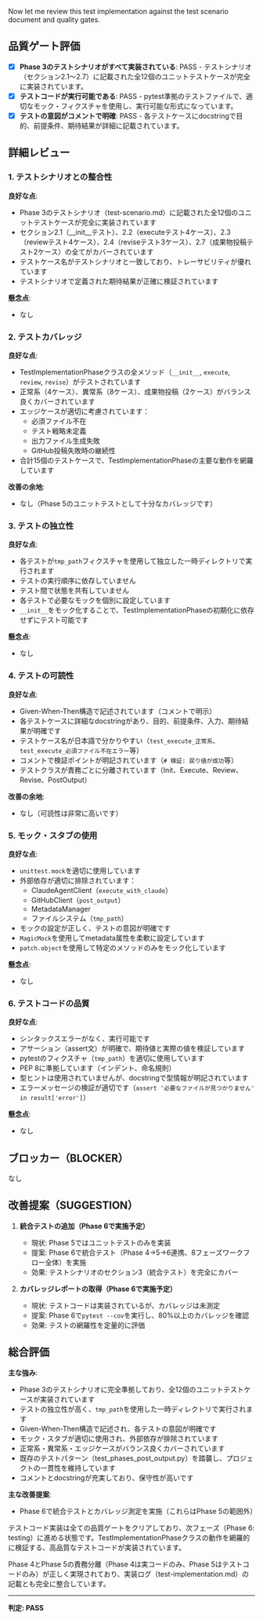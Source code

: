Now let me review this test implementation against the test scenario document and quality gates.

## 品質ゲート評価

- [x] **Phase 3のテストシナリオがすべて実装されている**: PASS - テストシナリオ（セクション2.1〜2.7）に記載された全12個のユニットテストケースが完全に実装されています。
- [x] **テストコードが実行可能である**: PASS - pytest準拠のテストファイルで、適切なモック・フィクスチャを使用し、実行可能な形式になっています。
- [x] **テストの意図がコメントで明確**: PASS - 各テストケースにdocstringで目的、前提条件、期待結果が詳細に記載されています。

## 詳細レビュー

### 1. テストシナリオとの整合性

**良好な点**:
- Phase 3のテストシナリオ（test-scenario.md）に記載された全12個のユニットテストケースが完全に実装されています
- セクション2.1（__init__テスト）、2.2（executeテスト4ケース）、2.3（reviewテスト4ケース）、2.4（reviseテスト3ケース）、2.7（成果物投稿テスト2ケース）の全てがカバーされています
- テストケース名がテストシナリオと一致しており、トレーサビリティが優れています
- テストシナリオで定義された期待結果が正確に検証されています

**懸念点**:
- なし

### 2. テストカバレッジ

**良好な点**:
- TestImplementationPhaseクラスの全メソッド（`__init__`, `execute`, `review`, `revise`）がテストされています
- 正常系（4ケース）、異常系（8ケース）、成果物投稿（2ケース）がバランス良くカバーされています
- エッジケースが適切に考慮されています：
  - 必須ファイル不在
  - テスト戦略未定義
  - 出力ファイル生成失敗
  - GitHub投稿失敗時の継続性
- 合計15個のテストケースで、TestImplementationPhaseの主要な動作を網羅しています

**改善の余地**:
- なし（Phase 5のユニットテストとして十分なカバレッジです）

### 3. テストの独立性

**良好な点**:
- 各テストが`tmp_path`フィクスチャを使用して独立した一時ディレクトリで実行されます
- テストの実行順序に依存していません
- テスト間で状態を共有していません
- 各テストで必要なモックを個別に設定しています
- `__init__`をモック化することで、TestImplementationPhaseの初期化に依存せずにテスト可能です

**懸念点**:
- なし

### 4. テストの可読性

**良好な点**:
- Given-When-Then構造で記述されています（コメントで明示）
- 各テストケースに詳細なdocstringがあり、目的、前提条件、入力、期待結果が明確です
- テストケース名が日本語で分かりやすい（`test_execute_正常系`、`test_execute_必須ファイル不在エラー`等）
- コメントで検証ポイントが明記されています（`# 検証: 戻り値が成功`等）
- テストクラスが責務ごとに分離されています（Init、Execute、Review、Revise、PostOutput）

**改善の余地**:
- なし（可読性は非常に高いです）

### 5. モック・スタブの使用

**良好な点**:
- `unittest.mock`を適切に使用しています
- 外部依存が適切に排除されています：
  - ClaudeAgentClient（`execute_with_claude`）
  - GitHubClient（`post_output`）
  - MetadataManager
  - ファイルシステム（`tmp_path`）
- モックの設定が正しく、テストの意図が明確です
- `MagicMock`を使用してmetadata属性を柔軟に設定しています
- `patch.object`を使用して特定のメソッドのみをモック化しています

**懸念点**:
- なし

### 6. テストコードの品質

**良好な点**:
- シンタックスエラーがなく、実行可能です
- アサーション（assert文）が明確で、期待値と実際の値を検証しています
- pytestのフィクスチャ（`tmp_path`）を適切に使用しています
- PEP 8に準拠しています（インデント、命名規則）
- 型ヒントは使用されていませんが、docstringで型情報が明記されています
- エラーメッセージの検証が適切です（`assert '必要なファイルが見つかりません' in result['error']`）

**懸念点**:
- なし

## ブロッカー（BLOCKER）

なし

## 改善提案（SUGGESTION）

1. **統合テストの追加（Phase 6で実施予定）**
   - 現状: Phase 5ではユニットテストのみを実装
   - 提案: Phase 6で統合テスト（Phase 4→5→6連携、8フェーズワークフロー全体）を実施
   - 効果: テストシナリオのセクション3（統合テスト）を完全にカバー

2. **カバレッジレポートの取得（Phase 6で実施予定）**
   - 現状: テストコードは実装されているが、カバレッジは未測定
   - 提案: Phase 6で`pytest --cov`を実行し、80%以上のカバレッジを確認
   - 効果: テストの網羅性を定量的に評価

## 総合評価

**主な強み**:
- Phase 3のテストシナリオに完全準拠しており、全12個のユニットテストケースが実装されています
- テストの独立性が高く、`tmp_path`を使用した一時ディレクトリで実行されます
- Given-When-Then構造で記述され、各テストの意図が明確です
- モック・スタブが適切に使用され、外部依存が排除されています
- 正常系・異常系・エッジケースがバランス良くカバーされています
- 既存のテストパターン（test_phases_post_output.py）を踏襲し、プロジェクトの一貫性を維持しています
- コメントとdocstringが充実しており、保守性が高いです

**主な改善提案**:
- Phase 6で統合テストとカバレッジ測定を実施（これらはPhase 5の範囲外）

テストコード実装は全ての品質ゲートをクリアしており、次フェーズ（Phase 6: testing）に進める状態です。TestImplementationPhaseクラスの動作を網羅的に検証する、高品質なテストコードが実装されています。

Phase 4とPhase 5の責務分離（Phase 4は実コードのみ、Phase 5はテストコードのみ）が正しく実現されており、実装ログ（test-implementation.md）の記載とも完全に整合しています。

---
**判定: PASS**